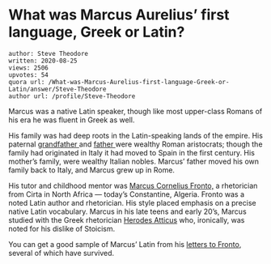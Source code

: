 # What was Marcus Aurelius’ first language, Greek or Latin?

	author: Steve Theodore
	written: 2020-08-25
	views: 2506
	upvotes: 54
	quora url: /What-was-Marcus-Aurelius-first-language-Greek-or-Latin/answer/Steve-Theodore
	author url: /profile/Steve-Theodore


Marcus was a native Latin speaker, though like most upper-class Romans of his era he was fluent in Greek as well.

His family was had deep roots in the Latin-speaking lands of the empire. His paternal [grandfather ](https://en.wikipedia.org/wiki/Marcus_Annius_Verus_(grandfather_of_Marcus_Aurelius))and [father ](https://en.wikipedia.org/wiki/Marcus_Annius_Verus_(father_of_Marcus_Aurelius))were wealthy Roman aristocrats; though the family had originated in Italy it had moved to Spain in the first century. His mother’s family, were wealthy Italian nobles. Marcus’ father moved his own family back to Italy, and Marcus grew up in Rome.

His tutor and childhood mentor was [Marcus Cornelius Fronto,](https://en.wikipedia.org/wiki/Marcus_Cornelius_Fronto) a rhetorician from Cirta in North Africa — today’s Constantine, Algeria. Fronto was a noted Latin author and rhetorician. His style placed emphasis on a precise native Latin vocabulary. Marcus in his late teens and early 20’s, Marcus studied with the Greek rhetorician [Herodes Atticus](https://en.wikipedia.org/wiki/Herodes_Atticus) who, ironically, was noted for his dislike of Stoicism.

You can get a good sample of Marcus’ Latin from his [letters to Fronto](https://archive.org/stream/correspondenceof01fronuoft#page/66/mode/2up), several of which have survived.

